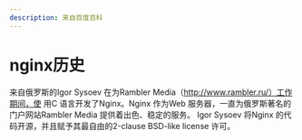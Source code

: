 ```yaml
---
description: 来自百度百科
---
```


# nginx历史

来自俄罗斯的Igor Sysoev 在为Rambler Media（http://www.rambler.ru/）工作期间，使 用C 语言开发了Nginx。Nginx 作为Web 服务器，一直为俄罗斯著名的门户网站Rambler Media 提供着出色、稳定的服务。 Igor Sysoev 将Nginx 的代码开源，并且赋予其最自由的2-clause BSD-like license 许可。

